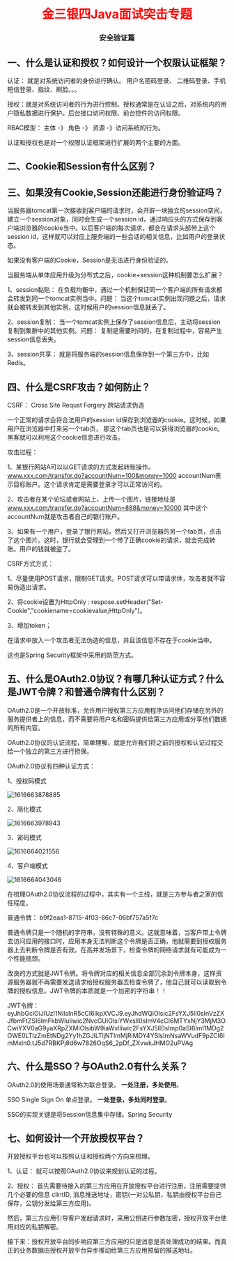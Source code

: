 <center><h1><font color="red">
    金三银四Java面试突击专题
</font></h1>
<h3>
    安全验证篇
    </h3>
    
</center>

## 一、什么是认证和授权？如何设计一个权限认证框架？

认证： 就是对系统访问者的身份进行确认。  用户名密码登录、 二维码登录、手机短信登录、指纹、刷脸。。。

授权：就是对系统访问者的行为进行控制。授权通常是在认证之后，对系统内的用户隐私数据进行保护。后台接口访问权限、前台控件的访问权限。

RBAC模型：   主体 -》 角色 -》 资源 -》访问系统的行为。

认证和授权也是对一个权限认证框架进行扩展的两个主要的方面。



## 二、Cookie和Session有什么区别？

## 三、如果没有Cookie,Session还能进行身份验证吗？

当服务器tomcat第一次接收到客户端的请求时，会开辟一块独立的session空间，建立一个session对象，同时会生成一个session id，通过响应头的方式保存到客户端浏览器的cookie当中。以后客户端的每次请求，都会在请求头部带上这个session id，这样就可以对应上服务端的一些会话的相关信息，比如用户的登录状态。

如果没有客户端的Cookie，Session是无法进行身份验证的。

当服务端从单体应用升级为分布式之后，cookie+session这种机制要怎么扩展？

1、session黏贴： 在负载均衡中，通过一个机制保证同一个客户端的所有请求都会转发到同一个tomcat实例当中。问题： 当这个tomcat实例出现问题之后，请求就会被转发到其他实例，这时候用户的session信息就丢了。

2、session复制： 当一个tomcat实例上保存了session信息后，主动将session 复制到集群中的其他实例。问题： 复制是需要时间的，在复制过程中，容易产生session信息丢失。

3、session共享： 就是将服务端的session信息保存到一个第三方中，比如Redis。



## 四、什么是CSRF攻击？如何防止？

CSRF： Cross Site Requst Forgery 跨站请求伪造

一个正常的请求会将合法用户的session id保存到浏览器的cookie。这时候，如果用户在浏览器中打来另一个tab页， 那这个tab页也是可以获得浏览器的cookie。黑客就可以利用这个cookie信息进行攻击。

攻击过程：

1、某银行网站A可以以GET请求的方式发起转账操作。 www.xxx.com/transfor.do?accountNum=100&money=1000 accountNum表示目标账户。这个请求肯定是需要登录才可以正常访问的。

2、攻击者在某个论坛或者网站上，上传一个图片，链接地址是  www.xxx.com/transfer.do?accountNum=888&money=10000 其中这个accountNum就是攻击者自己的银行账户。

3、如果有一个用户，登录了银行网站，然后又打开浏览器的另一个tab页，点击了这个图片。这时，银行就会受理到一个带了正确cookie的请求，就会完成转账。用户的钱就被盗了。

CSRF方式方式：

1、尽量使用POST请求，限制GET请求。POST请求可以带请求体，攻击者就不容易伪造出请求。

2、将cookie设置为HttpOnly :  respose.setHeader("Set-Cookie","cookiename=cookievalue;HttpOnly")。

3、增加token；

在请求中放入一个攻击者无法伪造的信息，并且该信息不存在于cookie当中。

<input type='hidden' value='adfasdf'/>

这也是Spring Security框架中采用的防范方式。



## 五、什么是OAuth2.0协议？有哪几种认证方式？什么是JWT令牌？和普通令牌有什么区别？

OAuth2.0是一个开放标准，允许用户授权第三方应用程序访问他们存储在另外的服务提供者上的信息，而不需要将用户名和密码提供给第三方应用或分享他们数据的所有内容。

OAuth2.0协议的认证流程，简单理解，就是允许我们将之前的授权和认证过程交给一个独立的第三方进行担保。

OAuth2.0协议有四种认证方式：

1、授权码模式

![1616663878885](../img/1616663878885.png)

2、简化模式

![1616663978943](../img/1616663978943.png)

3、密码模式

![1616664021556](../img/1616664021556.png)

4、客户端模式

![1616664043046](../img/1616664043046.png)

在梳理OAuth2.0协议流程的过程中，其实有一个主线，就是三方参与者之家的信任程度。

普通令牌： b9f2eaa1-8715-4f03-86c7-06bf757a5f7c

普通令牌只是一个随机的字符串，没有特殊的意义。这就意味着，当客户带上令牌去访问应用的接口时，应用本身无法判断这个令牌是否正确，他就需要到授权服务器上去判断令牌是否有效。在高并发场景下，检查令牌的网络请求就有可能成为一个性能瓶颈。

改良的方式就是JWT令牌。将令牌对应的相关信息全部冗余到令牌本身，这样资源服务器就不再需要发送请求给授权服务器去检查令牌了，他自己就可以读取到令牌的授权信息。JWT令牌的本质就是一个加密的字符串！！

JWT令牌： eyJhbGciOiJIUzI1NiIsInR5cCI6IkpXVCJ9.eyJhdWQiOlsic2FsYXJ5Il0sInVzZXJfbmFtZSI6ImFkbWluIiwic2NvcGUiOlsiYWxsIl0sImV4cCI6MTYxNjY3MjM3OCwiYXV0aG9yaXRpZXMiOlsibW9iaWxlIiwic2FsYXJ5Il0sImp0aSI6ImI1MDg2OWE0LTIzZmEtNDg2Yy1hZGJlLTljNTlmMjRiMDY4YSIsImNsaWVudF9pZCI6ImMxIn0.tJ5d7RBKPj8d6w7826OqS6_2pDf_ZXvwkJHMO2uPVAg



## 六、什么是SSO？与OAuth2.0有什么关系？

OAuth2.0的使用场景通常称为联合登录。 **一处注册，多处使用**。

SSO Single Sign On 单点登录。  **一处登录，多处同时登录**。

SSO的实现关键是将Session信息集中存储。Spring Security



## 七、如何设计一个开放授权平台？

开放授权平台也可以按照认证和授权两个方向来梳理。

1、认证： 就可以按照OAuth2.0协议来规划认证的过程。

2、授权： 首先需要待接入的第三方应用在开放授权平台进行注册，注册需要提供几个必要的信息 clintID, 消息推送地址，密钥(一对公私钥，私钥由授权平台自己保存，公钥分发给第三方应用)。

​	然后，第三方应用引导客户发起请求时，采用公钥进行参数加密，授权开放平台使用对应的私钥解密。

​	接下来：授权开放平台同步响应第三方应用的只是消息是否处理成功的结果。而真正的业务数据由授权开放平台异步推动给第三方应用预留的推送地址。







































